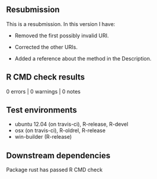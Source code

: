 ## Resubmission
This is a resubmission.  In this version I have:

* Removed the first possibly invalid URI.

* Corrected the other URIs.

* Added a reference about the method in the Description.

## R CMD check results

0 errors | 0 warnings | 0 notes

## Test environments

- ubuntu 12.04 (on travis-ci), R-release, R-devel    
- osx (on travis-ci), R-oldrel, R-release            
- win-builder (R-release)

## Downstream dependencies

Package rust has passed R CMD check
